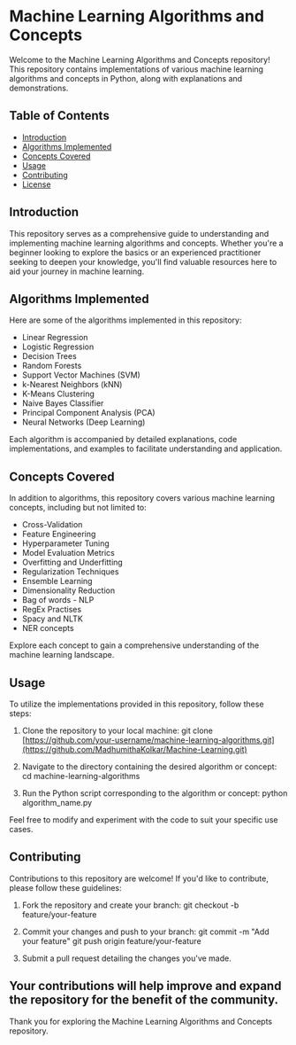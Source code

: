 # Machine Learning Algorithms and Concepts

Welcome to the Machine Learning Algorithms and Concepts repository! This repository contains implementations of various machine learning algorithms and concepts in Python, along with explanations and demonstrations.

## Table of Contents

- [Introduction](#introduction)
- [Algorithms Implemented](#algorithms-implemented)
- [Concepts Covered](#concepts-covered)
- [Usage](#usage)
- [Contributing](#contributing)
- [License](#license)

## Introduction

This repository serves as a comprehensive guide to understanding and implementing machine learning algorithms and concepts. Whether you're a beginner looking to explore the basics or an experienced practitioner seeking to deepen your knowledge, you'll find valuable resources here to aid your journey in machine learning.

## Algorithms Implemented

Here are some of the algorithms implemented in this repository:

- Linear Regression
- Logistic Regression
- Decision Trees
- Random Forests
- Support Vector Machines (SVM)
- k-Nearest Neighbors (kNN)
- K-Means Clustering
- Naive Bayes Classifier
- Principal Component Analysis (PCA)
- Neural Networks (Deep Learning)

Each algorithm is accompanied by detailed explanations, code implementations, and examples to facilitate understanding and application.

## Concepts Covered

In addition to algorithms, this repository covers various machine learning concepts, including but not limited to:

- Cross-Validation
- Feature Engineering
- Hyperparameter Tuning
- Model Evaluation Metrics
- Overfitting and Underfitting
- Regularization Techniques
- Ensemble Learning
- Dimensionality Reduction
- Bag of words - NLP
- RegEx Practises
- Spacy and NLTK
- NER concepts 

Explore each concept to gain a comprehensive understanding of the machine learning landscape.

## Usage

To utilize the implementations provided in this repository, follow these steps:

1. Clone the repository to your local machine:
git clone [https://github.com/your-username/machine-learning-algorithms.git](https://github.com/MadhumithaKolkar/Machine-Learning.git)

2. Navigate to the directory containing the desired algorithm or concept:
cd machine-learning-algorithms

3. Run the Python script corresponding to the algorithm or concept:
python algorithm_name.py

Feel free to modify and experiment with the code to suit your specific use cases.

## Contributing

Contributions to this repository are welcome! If you'd like to contribute, please follow these guidelines:

1. Fork the repository and create your branch:
git checkout -b feature/your-feature


2. Commit your changes and push to your branch:
git commit -m "Add your feature"
git push origin feature/your-feature

3. Submit a pull request detailing the changes you've made.

Your contributions will help improve and expand the repository for the benefit of the community.
---

Thank you for exploring the Machine Learning Algorithms and Concepts repository.
